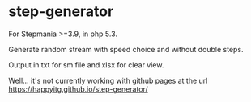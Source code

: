 # step-generator
For Stepmania >=3.9, in php 5.3. 

Generate random stream with speed choice and without double steps. 

Output in txt for sm file and xlsx for clear view.

Well... it's not currently working with github pages at the url https://happyitg.github.io/step-generator/
